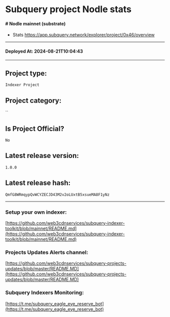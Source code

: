 # Subquery project Nodle stats
####  # Nodle mainnet (substrate)

- Stats
https://app.subquery.network/explorer/project/0x46/overview
____
#### Deployed At: 2024-08-21T10:04:43
____

## Project type:
`Indexer Project`

## Project category:
``

## Is Project Official?
`No`

## Latest release version:
`1.0.0`

## Latest release hash:
`QmfG8WRmqypQvWCYZECJD43M2v2oLUxtB5xsueMA8F1yNz`



___
### Setup your own indexer:

[https://github.com/web3cdnservices/subquery-indexer-toolkit/blob/mainnet/README.md](https://github.com/web3cdnservices/subquery-indexer-toolkit/blob/mainnet/README.md)

### Projects Updates Alerts channel:

[https://github.com/web3cdnservices/subquery-projects-updates/blob/master/README.MD](https://github.com/web3cdnservices/subquery-projects-updates/blob/master/README.MD)

### Subquery Indexers Monitoring:

[https://t.me/subquery_eagle_eye_reserve_bot](https://t.me/subquery_eagle_eye_reserve_bot)